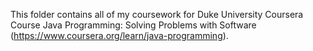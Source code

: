 This folder contains all of my coursework for Duke University Coursera Course Java Programming: Solving Problems with Software (https://www.coursera.org/learn/java-programming).